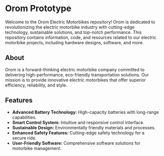 # Orom Prototype

Welcome to the Orom Electric Motorbikes repository! Orom is dedicated to revolutionizing the electric motorbike industry with cutting-edge technology, sustainable solutions, and top-notch performance. This repository contains information, code, and resources related to our electric motorbike projects, including hardware designs, software, and more.

## About

Orom is a forward-thinking electric motorbike company committed to delivering high-performance, eco-friendly transportation solutions. Our mission is to provide innovative electric motorbikes that offer superior efficiency, reliability, and style.

## Features

- **Advanced Battery Technology:** High-capacity batteries with long-range capabilities.
- **Smart Control System:** Intuitive and responsive control interface.
- **Sustainable Design:** Environmentally friendly materials and processes.
- **Enhanced Safety Features:** Cutting-edge safety technology for a secure ride.
- **User-Friendly Software:** Comprehensive software solutions for motorbike management.
